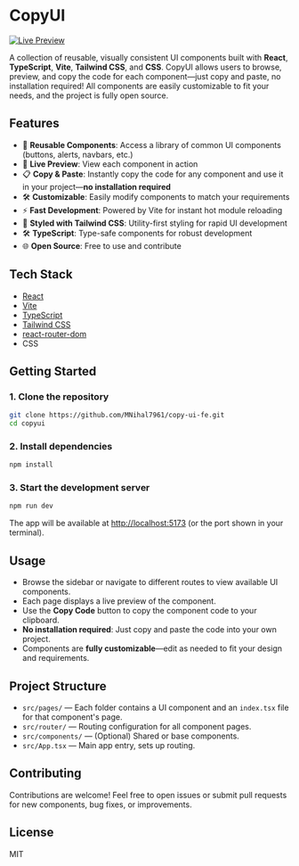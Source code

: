 # CopyUI

[![Live Preview](https://img.shields.io/badge/Live%20Preview-Online-brightgreen)](https://your-live-preview-url.com)

A collection of reusable, visually consistent UI components built with **React**, **TypeScript**, **Vite**, **Tailwind CSS**, and **CSS**. CopyUI allows users to browse, preview, and copy the code for each component—just copy and paste, no installation required! All components are easily customizable to fit your needs, and the project is fully open source.

## Features

- 🧩 **Reusable Components**: Access a library of common UI components (buttons, alerts, navbars, etc.)
- 👀 **Live Preview**: View each component in action
- 📋 **Copy & Paste**: Instantly copy the code for any component and use it in your project—**no installation required**
- 🛠️ **Customizable**: Easily modify components to match your requirements
- ⚡ **Fast Development**: Powered by Vite for instant hot module reloading
- 🎨 **Styled with Tailwind CSS**: Utility-first styling for rapid UI development
- 🛠️ **TypeScript**: Type-safe components for robust development
- 🌐 **Open Source**: Free to use and contribute

## Tech Stack

- [React](https://react.dev/)
- [Vite](https://vitejs.dev/)
- [TypeScript](https://www.typescriptlang.org/)
- [Tailwind CSS](https://tailwindcss.com/)
- [react-router-dom](https://reactrouter.com/)
- CSS

## Getting Started

### 1. Clone the repository

```bash
git clone https://github.com/MNihal7961/copy-ui-fe.git
cd copyui
```

### 2. Install dependencies

```bash
npm install
```

### 3. Start the development server

```bash
npm run dev
```

The app will be available at [http://localhost:5173](http://localhost:5173) (or the port shown in your terminal).

## Usage

- Browse the sidebar or navigate to different routes to view available UI components.
- Each page displays a live preview of the component.
- Use the **Copy Code** button to copy the component code to your clipboard.
- **No installation required**: Just copy and paste the code into your own project.
- Components are **fully customizable**—edit as needed to fit your design and requirements.

## Project Structure

- `src/pages/` — Each folder contains a UI component and an `index.tsx` file for that component's page.
- `src/router/` — Routing configuration for all component pages.
- `src/components/` — (Optional) Shared or base components.
- `src/App.tsx` — Main app entry, sets up routing.

## Contributing

Contributions are welcome! Feel free to open issues or submit pull requests for new components, bug fixes, or improvements.

## License

MIT

